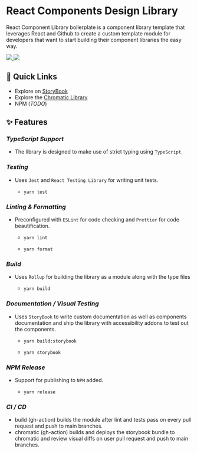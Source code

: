 # React Components Design Library

React Component Library boilerplate is a component library template that leverages React and Github to create a custom template module for developers that want to start building their component libraries the easy way.

<a href="https://github.com/roopaljasnani/react-design-lib/actions/workflows/build.yml">
<img src="https://github.com/roopaljasnani/react-design-lib/actions/workflows/build.yml/badge.svg?branch=develop" />
</a>

<a href="https://github.com/roopaljasnani/react-design-lib/actions/workflows/chromatic.yml">
<img src="https://github.com/roopaljasnani/react-design-lib/actions/workflows/chromatic.yml/badge.svg?branch=develop" />
</a>

## 🚀 Quick Links

- Explore on [StoryBook](https://develop--626158fdc38cd8004809d8fe.chromatic.com)
- Explore the [Chromatic Library](https://www.chromatic.com/library?appId=626158fdc38cd8004809d8fe&branch=develop)
- NPM (_TODO_)

## ✨ Features

### _TypeScript Support_

- The library is designed to make use of strict typing using `TypeScript`.

### _Testing_

- Uses `Jest` and `React Testing Library` for writing unit tests.

  - `yarn test`

### _Linting & Formatting_

- Preconfigured with `ESLint` for code checking and `Prettier` for code beautification.

  - `yarn lint`

  - `yarn format`

### _Build_

- Uses `Rollup` for building the library as a module along with the type files

  - `yarn build`

### _Documentation / Visual Testing_

- Uses `StoryBook` to write custom documentation as well as components documentation and ship the library with accessibility addons to test out the components.

  - `yarn build:storybook`

  - `yarn storybook`

### _NPM Release_

- Support for publishing to `NPM` added.

  - `yarn release`

### _CI / CD_

- build (gh-action) builds the module after lint and tests pass on every pull request and push to main branches.
- chromatic (gh-action) builds and deploys the storybook bundle to chromatic and review visual diffs on user pull request and push to main branches.
